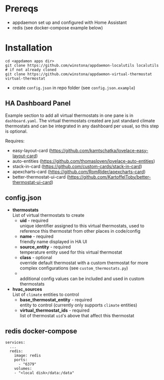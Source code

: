  # Prereqs

 - appdaemon set up and configured with Home Assistant
 - redis (see docker-compose example below)
 
 
 # Installation

 ```
 cd <appdamon apps dir>
 git clone https://github.com/winstona/appdaemon-localutils localutils # if not already cloned
 git clone https://github.com/winstona/appdaemon-virtual-thermostat virtual-thermostat
 ```

 - create `config.json` in repo folder (see `config.json.example`)

 ## HA Dashboard Panel

 Example section to add all virtual thermostats in one pane is in `dashboard.yaml`. The virtual thermostats created are just standard climate thermostats and can be integrated in any dashboard per usual, so this step is optional.

 Requires:
 - easy-layout-card (https://github.com/kamtschatka/lovelace-easy-layout-card)
 - auto-entities (https://github.com/thomasloven/lovelace-auto-entities)
 - stack-in-card (https://github.com/custom-cards/stack-in-card)
 - apexcharts-card (https://github.com/RomRider/apexcharts-card)
 - better-thermostat-ui-card (https://github.com/KartoffelToby/better-thermostat-ui-card)

 ## config.json

 - **thermostats**<br>
   List of virtual thermostats to create
   - **uid** - required<br>
     unique identifier assigned to this virtual thermostats, used to reference this thermostat from other places in code/config
   - **name** - required<br>
     friendly name displayed in HA UI
   - **source_entity** - required<br>
     temperature entity used for this virtual thermostat
   - **class** - optional<br>
     override default thermostat with a custom thermostat for more complex configurations (see `custom_thermostats.py`)
   - **<other config>**<br>
     additional config values can be included and used in custom thermostats
 - **hvac_sources**<br>
   List of `climate` entities to control
   - **base_thermostat_entity** - required<br>
     entity to control (currently only supports `climate` entities)
   - **virtual_thermostat_ids** - required<br>
     list of thermostat `uid`'s above that affect this thermostat


## redis docker-compose

```
services:
  ...
  redis:
    image: redis
    ports:
      - "6379"
    volumes:
    - "<local disk>/data:/data"
```